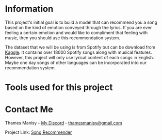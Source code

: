 # Information 

This project's initial goal is to build a model that can recommend you a song based on the kind of emotion conveyed through the lyrics. If you are ever feeling a certain emotion and would like to compliment that feeling with music, then you should use this recommendation system.

The dataset that we will be using is from Spotify but can be download from  [Kaggle](https://www.kaggle.com/datasets/imuhammad/audio-features-and-lyrics-of-spotify-songs). It contains over 18000 Spotify songs along with musical features. However, this project will only use lyrical content of each songs in English. Maybe one day songs of other languages can be incorporated into our recommendation system.

# Tools used for this project




# Contact Me

Thames Manisy - [My Discord](https://discord.com/channels/Thames#7138) - thamesmanisy@gmail.com

Project Link: [Song Recommender](https://github.com/thames31/lyrics-emotion-detector)



